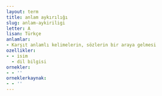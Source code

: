 ```yaml
---
layout: term
title: anlam aykırılığı
slug: anlam-aykiriligi
letter: A
lisan: Türkçe
anlamlar:
- Karşıt anlamlı kelimelerin, sözlerin bir araya gelmesi
ozellikler:
- - isim
  - dil bilgisi
ornekler:
- - ''
orneklerkaynak:
- - ''
---
```

